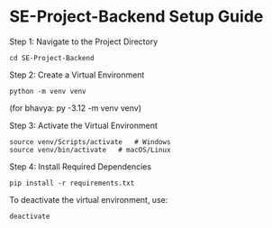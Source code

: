 # SE-Project-Backend Setup Guide

Step 1: Navigate to the Project Directory
```
cd SE-Project-Backend
```

Step 2: Create a Virtual Environment
```
python -m venv venv
```
(for bhavya: py -3.12 -m venv venv)

Step 3: Activate the Virtual Environment
```
source venv/Scripts/activate   # Windows
source venv/bin/activate   # macOS/Linux
```

Step 4: Install Required Dependencies
```
pip install -r requirements.txt
```

To deactivate the virtual environment, use:
```
deactivate
```
